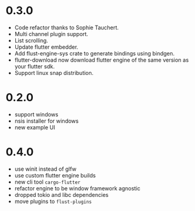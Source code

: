# 0.3.0
- Code refactor thanks to Sophie Tauchert.
- Multi channel plugin support.
- List scrolling.
- Update flutter embedder.
- Add flust-engine-sys crate to generate bindings using bindgen.
- flutter-download now download flutter engine of the same version as your flutter sdk.
- Support linux snap distribution.

# 0.2.0
- support windows
- nsis installer for windows
- new example UI

# 0.4.0
- use winit instead of glfw
- use custom flutter engine builds
- new cli tool `cargo-flutter`
- refactor engine to be window framework agnostic
- dropped tokio and libc dependencies
- move plugins to `flust-plugins`
